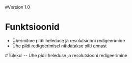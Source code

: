#Version 1.0

# Funktsioonid
- Ühe/mitme pidli heleduse ja resolutsiooni redigeerimine 
- Ühe pildi redigeerimisel näidatakse pilti ennast

#Tulekul
-- Ühe pidli heleduse ja resolutsiooni redigeerimine 
